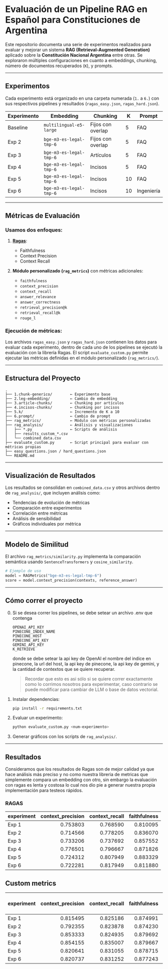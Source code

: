 # Evaluación de un Pipeline RAG en Español para Constituciones de Argentina

Este repositorio documenta una serie de experimentos realizados para evaluar y
mejorar un sistema **RAG (Retrieval-Augmented Generation)** aplicado sobre la
**Constitución Nacional Argentina** entre otras. Se exploraron múltiples
configuraciones en cuanto a embeddings, chunking, número de documentos
recuperados (`K`), y prompts.

---

## Experimentos

Cada experimento está organizado en una carpeta numerada (`1.` a `6.`) con sus
respectivos pipelines y resultados (`ragas_easy.json`, `ragas_hard.json`).

| Experimento | Embedding               | Chunking          | K   | Prompt     |
| ----------- | ----------------------- | ----------------- | --- | ---------- |
| Baseline    | `multilingual-e5-large` | Fijos con overlap | 5   | FAQ        |
| Exp 2       | `bge-m3-es-legal-tmp-6` | Fijos con overlap | 5   | FAQ        |
| Exp 3       | `bge-m3-es-legal-tmp-6` | Artículos         | 5   | FAQ        |
| Exp 4       | `bge-m3-es-legal-tmp-6` | Incisos           | 5   | FAQ        |
| Exp 5       | `bge-m3-es-legal-tmp-6` | Incisos           | 10  | FAQ        |
| Exp 6       | `bge-m3-es-legal-tmp-6` | Incisos           | 10  | Ingeniería |

---

## Métricas de Evaluación

### Usamos dos enfoques:

1. **[Ragas](https://github.com/explodinggradients/ragas)**:

   - Faithfulness
   - Context Precision
   - Context Recall

2. **Módulo personalizado (`rag_metrics`)** con métricas adicionales:
   - `faithfulness`
   - `context_precision`
   - `context_recall`
   - `answer_relevance`
   - `answer_correctness`
   - `retrieval_precision@k`
   - `retrieval_recall@k`
   - `rouge_l`

### Ejecución de métricas:

Los archivos `ragas_easy.json` y `ragas_hard.json` contienen los datos para
evaluar cada experimento, dentro de cada uno de los pipelines se ejecutó la
evaluación con la librería Ragas. El script `evaluate_custom.py` permite
ejecutar las métricas definidas en el módulo personalizado (`rag_metrics/`).

---

## Estructura del Proyecto

```
.
├── 1.chunk-generico/        ← Experimento base
├── 2.leg-embedding/         ← Cambio de embedding
├── 3.article-chunks/        ← Chunking por artículos
├── 4.incisos-chunks/        ← Chunking por incisos
├── 5.k/                     ← Incremento de K a 10
├── 6.prompt/                ← Cambio de prompt
├── rag_metrics/             ← Módulo con métricas personalizadas
├── rag_analysis/            ← Análisis y visualizaciones
│   ├── *.py                 ← Scripts de análisis
│   ├── results_custom_*.csv
│   └── combined_data.csv
├── evaluate_custom.py       ← Script principal para evaluar con métricas propias
├── easy_questions.json / hard_questions.json
└── README.md
```

---

## Visualización de Resultados

Los resultados se consolidan en `combined_data.csv` y otros archivos dentro de
`rag_analysis/`, que incluyen análisis como:

- Tendencias de evolución de métricas
- Comparación entre experimentos
- Correlación entre métricas
- Análisis de sensibilidad
- Gráficos individuales por métrica

---

## Modelo de Similitud

El archivo `rag_metrics/similarity.py` implementa la comparación semántica
usando `SentenceTransformers` y `cosine_similarity`.

```python
# Ejemplo de uso
model = RAGMetrics("bge-m3-es-legal-tmp-6")
score = model.context_precision(contexts, reference_answer)
```

---

## Cómo correr el proyecto

0. Si se desea correr los pipelines, se debe setear un archivo .env que contenga

   ```env
   OPENAI_API_KEY
   PINECONE_INDEX_NAME
   PINECONE_HOST
   PINECONE_API_KEY
   GEMINI_API_KEY
   K_RETRIEVE
   ```

   donde se debe setear la api key de OpenAI el nombre del indice en pinecone,
   la url del host, la api key de pinecone, la api key de gemini, y la cantidad
   de contextos que se quiere recuperar.

   > Recordar que esto es asi sólo si se quiere correr exactamente como lo
   > corrimos nosotros para experimentar, caso contrario se puede modificar para
   > cambiar de LLM o base de datos vectorial.

1. Instalar dependencias:

   ```bash
   pip install -r requirements.txt
   ```

2. Evaluar un experimento:

   ```bash
   python evaluate_custom.py <num-experimento>
   ```

3. Generar gráficos con los scripts de `rag_analysis/`.

---

## Resultados

Consideramos que los resultados de Ragas son de mejor calidad ya que hace
análisis más preciso y no como nuestra libreria de metricas que simplemente
compara un embedding con otro, sin embargo la evaluación con ragas es lenta y
costosa lo cual nos dio pie a generar nuestra propia implementación para testeos
rápidos.

### RAGAS

| experiment | context_precision | context_recall | faithfulness |
| :--------- | ----------------: | -------------: | -----------: |
| Exp 1      |          0.753803 |       0.768590 |     0.810095 |
| Exp 2      |          0.714566 |       0.778205 |     0.836070 |
| Exp 3      |          0.733206 |       0.737692 |     0.857552 |
| Exp 4      |          0.776501 |       0.796667 |     0.871826 |
| Exp 5      |          0.724312 |       0.807949 |     0.883329 |
| Exp 6      |          0.722281 |       0.817949 |     0.811880 |

## Custom metrics

| experiment | context_precision | context_recall | faithfulness | answer_relevance | answer_correctness |  rouge_l | retrieval_prec@5 (o @10 en 5 y 6) | retrieval_rec@5 (o @10 en 5 y 6) |
| :--------- | ----------------: | -------------: | -----------: | ---------------: | -----------------: | -------: | --------------------------------: | -------------------------------: |
| Exp 1      |          0.815495 |       0.825186 |     0.874991 |         0.892649 |           0.873165 | 0.178007 |                          0.706087 |                         0.860870 |
| Exp 2      |          0.792355 |       0.823878 |     0.874230 |         0.895383 |           0.874796 | 0.182626 |                          0.704348 |                         0.878261 |
| Exp 3      |          0.853333 |       0.824935 |     0.879692 |         0.894460 |           0.868526 | 0.180614 |                          0.775652 |                         0.921739 |
| Exp 4      |          0.854155 |       0.835007 |     0.879667 |         0.899572 |           0.872149 | 0.179218 |                          0.751304 |                         0.913043 |
| Exp 5      |          0.820641 |       0.831055 |     0.878715 |         0.899393 |           0.873809 | 0.178639 |                          0.721739 |                         0.956522 |
| Exp 6      |          0.820737 |       0.831252 |     0.877243 |         0.849247 |           0.895138 | 0.380906 |                          0.721739 |                         0.956522 |
